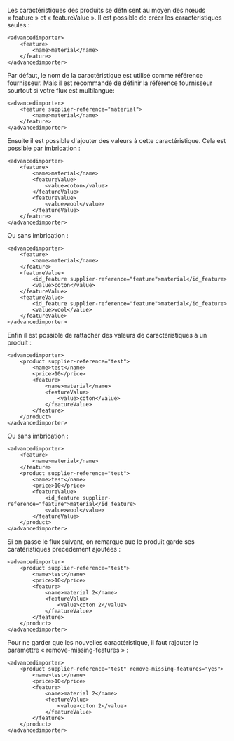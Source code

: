 Les caractéristiques des produits se défnisent au moyen des nœuds « feature » et « featureValue ». Il est possible de créer les caractèristiques seules :

```
<advancedimporter>
    <feature>
        <name>material</name>
    </feature>
</advancedimporter>
```

Par défaut, le nom de la caractéristique est utilisé comme référence fournisseur. Mais il est recommandé de définir la référence fournisseur sourtout si votre flux est multilangue:
```
<advancedimporter>
    <feature supplier-reference="material">
        <name>material</name>
    </feature>
</advancedimporter>
```

Ensuite il est possible d'ajouter des valeurs à cette caractéristique. Cela est possible par imbrication :
```
<advancedimporter>
    <feature>
        <name>material</name>
        <featureValue>
            <value>coton</value>
        </featureValue>
        <featureValue>
            <value>wool</value>
        </featureValue>
    </feature>
</advancedimporter>
```

Ou sans imbrication :
```
<advancedimporter>
    <feature>
        <name>material</name>
    </feature>
    <featureValue>
        <id_feature supplier-reference="feature">material</id_feature>
        <value>coton</value>
    </featureValue>
    <featureValue>
        <id_feature supplier-reference="feature">material</id_feature>
        <value>wool</value>
    </featureValue>
</advancedimporter>
```

Enfin il est possible de rattacher des valeurs de caractéristiques à un produit :
```
<advancedimporter>
    <product supplier-reference="test">
        <name>test</name>
        <price>10</price>
        <feature>
            <name>material</name>
            <featureValue>
                <value>coton</value>
            </featureValue>
        </feature>
    </product>
</advancedimporter>
```

Ou sans imbrication :
```
<advancedimporter>
    <feature>
        <name>material</name>
    </feature>
    <product supplier-reference="test">
        <name>test</name>
        <price>10</price>
        <featureValue>
            <id_feature supplier-reference="feature">material</id_feature>
            <value>wool</value>
        </featureValue>
    </product>
</advancedimporter>
```

Si on passe le flux suivant, on remarque aue le produit garde ses caratéristiques précédement ajoutées :
```
<advancedimporter>
    <product supplier-reference="test">
        <name>test</name>
        <price>10</price>
        <feature>
            <name>material 2</name>
            <featureValue>
                <value>coton 2</value>
            </featureValue>
        </feature>
    </product>
</advancedimporter>
```

Pour ne garder que les nouvelles caractéristique, il faut rajouter le paramettre « remove-missing-features » :

```
<advancedimporter>
    <product supplier-reference="test" remove-missing-features="yes">
        <name>test</name>
        <price>10</price>
        <feature>
            <name>material 2</name>
            <featureValue>
                <value>coton 2</value>
            </featureValue>
        </feature>
    </product>
</advancedimporter>
```
